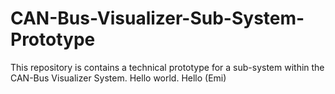 # CAN-Bus-Visualizer-Sub-System-Prototype
This repository is contains a technical prototype for a sub-system within the CAN-Bus Visualizer System. 
Hello world.
Hello (Emi)
